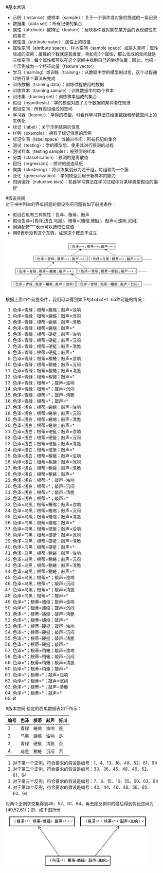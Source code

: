#基本术语
- 示例（instance）或样本（sample）：关于一个事件或对象的描述的一条记录
- 数据集（data set）：所有记录的集合
- 属性（attribute）或特征（feature）：反映事件或对象在某方面的表现或性质的事项
- 属性值（attribute value）：属性上的取值
- 属性空间（attribute space）、样本空间（sample space）或输入空间：属性张成的空间；属性的个数就是其维度，例如有3个属性，那么张成的空间就是三维空间；每个属性都可以在这个空间中找到自己的坐标位置；因此，也把一个示例成为一个特征向量（feature vector）
- 学习（learning）或训练（training）：从数据中学的模型的过程，这个过程通过执行某个算法来完成
- 训练数据（training data）：训练过程使用的数据
- 训练样本（training sample）：训练数据中的每个样本
- 训练集（training set）：训练样本组成的集合
- 假设（hypothesis）：学的模型对应了关于数据的某种潜在规律
- 假设空间：所有假设组成的空间
- 学习器（learner）：学得的模型，可看作学习算法在给定数据和参数空间上的实例化
- 标记（label）：关于示例结果的信息
- 样例（example）：拥有了标记信息的示例
- 标记空间（label space）或输出空间：所有标记的集合
- 测试（testing）：学的模型后，使用其进行预测的过程
- 测试样本（testing sample）：被预测的样本
- 分类（classification）：预测的是离散值
- 回归（regression）：预测的是连续纸
- 聚类（clustering）：将训练集划分为若干组，每组称为一个簇
- 泛化（generalization）：学的模型适用于新样本的能力
- 归纳偏好（inductive bias）：机器学习算法在学习过程中对某种类型假设的偏好

#假设空间  
对于书中列举的西瓜问题的假设空间问题有如下前提条件： 
 
- 假设西瓜有三种属性：色泽、根蒂、敲声 
- 假设色泽=[青绿,浅白,乌黑]、根蒂=[蜷缩,硬挺]、敲声=[浊响,沉闷]  
- 用通配符“*”表示可以选取任意值  
- 用Ø表示没有这个东西，或是这个概念不成立  

![西瓜问题的假设空间](https://github.com/cjing9017/Machine-Learning-Notes/blob/master/Picture/1.PNG)  
根据上面四个前提条件，我们可以得到如下的4x4x4+1=65种可能的情况：  

1. 色泽=青绿；根蒂=蜷缩；敲声=浊响
2. 色泽=青绿；根蒂=蜷缩；敲声=沉闷
3. 色泽=青绿；根蒂=蜷缩；敲声=清脆
4. 色泽=青绿；根蒂=蜷缩；敲声=\*
5. 色泽=青绿；根蒂=硬挺；敲声=浊响
6. 色泽=青绿；根蒂=硬挺；敲声=沉闷
7. 色泽=青绿；根蒂=硬挺；敲声=清脆
8. 色泽=青绿；根蒂=硬挺；敲声=\*
9. 色泽=青绿；根蒂=稍蜷；敲声=浊响
10. 色泽=青绿；根蒂=稍蜷；敲声=沉闷
11. 色泽=青绿；根蒂=稍蜷；敲声=清脆
12. 色泽=青绿；根蒂=稍蜷；敲声=\*
13. 色泽=青绿；根蒂=\*；敲声=浊响
14. 色泽=青绿；根蒂=\*；敲声=沉闷
15. 色泽=青绿；根蒂=\*；敲声=清脆
16. 色泽=青绿；根蒂=\*；敲声=\*
17. 色泽=浅白；根蒂=蜷缩；敲声=浊响
18. 色泽=浅白；根蒂=蜷缩；敲声=沉闷
19. 色泽=浅白；根蒂=蜷缩；敲声=清脆
20. 色泽=浅白；根蒂=蜷缩；敲声=\*
21. 色泽=浅白；根蒂=硬挺；敲声=浊响
22. 色泽=浅白；根蒂=硬挺；敲声=沉闷
23. 色泽=浅白；根蒂=硬挺；敲声=清脆
24. 色泽=浅白；根蒂=硬挺；敲声=\*
25. 色泽=浅白；根蒂=稍蜷；敲声=浊响
26. 色泽=浅白；根蒂=稍蜷；敲声=沉闷
27. 色泽=浅白；根蒂=稍蜷；敲声=清脆
28. 色泽=浅白；根蒂=稍蜷；敲声=\*
29. 色泽=浅白；根蒂=\*；敲声=浊响
30. 色泽=浅白；根蒂=\*；敲声=沉闷
31. 色泽=浅白；根蒂=\*；敲声=清脆
32. 色泽=浅白；根蒂=\*；敲声=\*
33. 色泽=乌黑；根蒂=蜷缩；敲声=浊响
34. 色泽=乌黑；根蒂=蜷缩；敲声=沉闷
35. 色泽=乌黑；根蒂=蜷缩；敲声=清脆
36. 色泽=乌黑；根蒂=蜷缩；敲声=\*
37. 色泽=乌黑；根蒂=硬挺；敲声=浊响
38. 色泽=乌黑；根蒂=硬挺；敲声=沉闷
39. 色泽=乌黑；根蒂=硬挺；敲声=清脆
40. 色泽=乌黑；根蒂=硬挺；敲声=\*
41. 色泽=乌黑；根蒂=稍蜷；敲声=浊响
42. 色泽=乌黑；根蒂=稍蜷；敲声=沉闷
43. 色泽=乌黑；根蒂=稍蜷；敲声=清脆
44. 色泽=乌黑；根蒂=稍蜷；敲声=\*
45. 色泽=乌黑；根蒂=\*；敲声=浊响
46. 色泽=乌黑；根蒂=\*；敲声=沉闷
47. 色泽=乌黑；根蒂=\*；敲声=清脆
48. 色泽=乌黑；根蒂=\*；敲声=\*
49. 色泽=\*；根蒂=蜷缩；敲声=浊响
50. 色泽=\*；根蒂=蜷缩；敲声=沉闷
51. 色泽=\*；根蒂=蜷缩；敲声=清脆
52. 色泽=\*；根蒂=蜷缩；敲声=\*
53. 色泽=\*；根蒂=硬挺；敲声=浊响
54. 色泽=\*；根蒂=硬挺；敲声=沉闷
55. 色泽=\*；根蒂=硬挺；敲声=清脆
56. 色泽=\*；根蒂=硬挺；敲声=\*
57. 色泽=*；根蒂=稍蜷；敲声=浊响
58. 色泽=*；根蒂=稍蜷；敲声=沉闷
59. 色泽=*；根蒂=稍蜷；敲声=清脆
60. 色泽=\*；根蒂=稍蜷；敲声=\*
61. 色泽=\*；根蒂=\*；敲声=浊响
62. 色泽=\*；根蒂=\*；敲声=沉闷
63. 色泽=\*；根蒂=\*；敲声=清脆
64. 色泽=\*；根蒂=\*；敲声=\*
65. Ø

#版本空间
给定的西瓜数据表如下所示：  

| 编号 | 色泽 | 根蒂 | 敲声 | 好瓜 |
| ------ | ------ | ------ | ------ | ------ |
| 1 | 青绿 | 蜷缩 | 浊响 | 是 |
| 2 | 乌黑 | 蜷缩 | 浊响 | 是 |
| 3 | 青绿 | 硬挺 | 清脆 | 否 |
| 4 | 乌黑 | 稍蜷 | 沉闷 | 否 |  

1. 对于第一个正例，符合要求的假设是编号：1、4、13、16、49、52、61、64
2. 对于第二个正例，符合要求的假设是编号：33、36、45、48、49、52、61、64
3. 对于第三个反例，符合要求的假设是编号：7、8、15、16、55、56、63、64
4. 对于第四个反例，符合要求的假设是编号：42、44、46、48、58、60、62、64

对两个正例求交集得到49、52、61、64，再去除反例中的最后得到假设空间为{49,52,61}；即，如下图所示  
![西瓜问题的版本空间](https://github.com/cjing9017/Machine-Learning-Notes/blob/master/Picture/2.PNG) 

